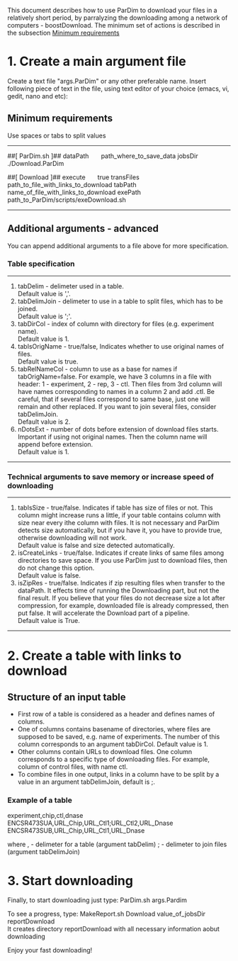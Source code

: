 This document describes how to use ParDim to download your files in a relatively
short period, by parralyzing the downloading among a network of computers - 
boostDownload. The minimum set of actions is described in the subsection 
[Minimum requirements](##minimum-requirements)


# 1. Create a main argument file
Create a text file "args.ParDim" or any other preferable name. Insert following 
piece of text in the file, using text editor of your choice (emacs, vi, gedit, 
nano and etc):

## Minimum requirements
Use spaces or tabs to split values

--------------------------------------------------------------------------------
##[ ParDim.sh ]##
dataPath &nbsp;&nbsp;&nbsp;&nbsp;&nbsp; path\_where\_to\_save\_data
jobsDir &nbsp;&nbsp;&nbsp;&nbsp;&nbsp; ./Download.ParDim

##[ Download ]##
execute &nbsp;&nbsp;&nbsp;&nbsp;&nbsp; true
transFiles &nbsp;&nbsp;&nbsp;&nbsp;&nbsp; path\_to\_file\_with\_links\_to\_download
tabPath &nbsp;&nbsp;&nbsp;&nbsp;&nbsp; name\_of\_file\_with\_links\_to\_download
exePath &nbsp;&nbsp;&nbsp;&nbsp;&nbsp; path\_to\_ParDim/scripts/exeDownload.sh

-------------------------------------------------------------------------------

## Additional arguments - advanced
You can append additional arguments to a file above for more specification.

### Table specification
-------------------------------------------------------------------------------
1. tabDelim - delimeter used in a table.  
   Default value is ','.		
2. tabDelimJoin - delimeter to use in a table to split files, which has to be
   joined.  
   Default value is ';'.
3. tabDirCol - index of column with directory for files (e.g. experiment name).  
   Default value is 1.
4. tabIsOrigName - true/false, Indicates whether to use original names of files.  
   Default value is true.
5. tabRelNameCol - column to use as a base for names if tabOrigName=false. For example,
   we have 3 columns in a file with header: 1 - experiment, 2 - rep, 3 - ctl. 
   Then files from 3rd column will have names corresponding to names in a column 2 
   and add .ctl. Be careful, that if several files correspond to same base, just
   one will remain and other replaced. If you want to join several files, consider
   tabDelimJoin.  
   Default value is 2.
6. nDotsExt - number of dots before extension of download files starts. Important
   if using not original names. Then the column name will append before extension.  
   Default value is 1.
-------------------------------------------------------------------------------
   
### Technical arguments to save memory or increase speed of downloading
-------------------------------------------------------------------------------
1. tabIsSize - true/false. Indicates if table has size of files or not. This
   column might increase runs a little, if your table contains column with size
   near every ithe column with files. It is not necessary and ParDim detects
   size automatically, but if you have it, you have to provide true, otherwise
   downloading will not work.  
   Default value is false and size detected automatically. 
2. isCreateLinks - true/false. Indicates if create links of same files among
   directories to save space. If you use ParDim just to download files, then
   do not change this option.  
   Default value is false.
3. isZipRes - true/false. Indicates if zip resulting files when transfer
   to the dataPath. It effects time of running the Downloading part,
   but not the final result. If you believe that your files do not 
   decrease size a lot after compression, for example, downloaded 
   file is already compressed, then put false. It will accelerate
   the Download part of a pipeline.  
   Default value is True.
--------------------------------------------------------------------------------

# 2. Create a table with links to download

## Structure of an input table
- First row of a table is considered as a header and defines names of columns.
- One of columns contains basename of directories, where files are supposed to 
  be saved, e.g. name of experiments. The number of this column corresponds to an
  argument tabDirCol. Default value is 1.
- Other columns contain URLs to download files. One column corresponds to a 
  specific type of downloading files. For example, column of control files, with
  name ctl.
- To combine files in one output, links in a column have to be split by a value
  in an argument tabDelimJoin, default is ;.

### Example of a table
experiment,chip,ctl,dnase  
ENCSR473SUA,URL\_Chip,URL\_Ctl1;URL\_Ctl2,URL\_Dnase  
ENCSR473SUB,URL\_Chip,URL\_Ctl1,URL\_Dnase  

where , - delimeter for a table (argument tabDelim)
      ; - delimeter to join files (argument tabDelimJoin)
      
# 3. Start downloading
Finally, to start downloading just type: ParDim.sh args.Pardim

To see a progress, type: MakeReport.sh Download value\_of\_jobsDir reportDownload  
It creates directory reportDownload with all necessary information aobut downloading

Enjoy your fast downloading!
               
